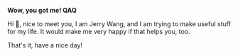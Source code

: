 **Wow, you got me! QAQ**

Hi 👋, nice to meet you, I am Jerry Wang, and I am trying to make useful stuff for my life. It would make me very happy if that helps you, too.

That's it, have a nice day!
